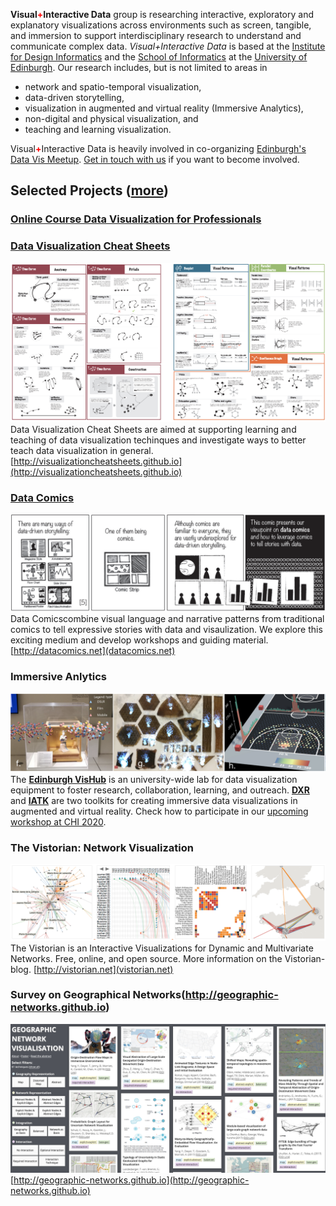 __Visual<b style="color:red;">+</b>Interactive Data__ group is researching interactive, exploratory and explanatory visualizations across environments such as screen, tangible, and immersion to support interdisciplinary research to understand and communicate complex data. _Visual+Interactive Data_ is based at the [Institute for Design Informatics](https://www.designinformatics.org/) and the [School of Informatics](https://www.ed.ac.uk/informatics) at the [University of Edinburgh](https://www.ed.ac.uk). Our research includes, but is not limited to areas in 

* network and spatio-temporal visualization, 
* data-driven storytelling, 
* visualization in augmented and virtual reality (Immersive Analytics), 
* non-digital and physical visualization, and 
* teaching and learning visualization. 

Visual<b style="color:red;">+</b>Interactive Data is heavily involved in co-organizing [Edinburgh's Data Vis Meetup](https://www.meetup.com/meetup-group-vBHbCmgh). [Get in touch with us](mailto:bbach@ed.ac.uk) if you want to become involved.

## Selected Projects ([more](publications.html))


### [Online Course Data Visualization for Professionals](https://datavis-online.github.io)


### [Data Visualization Cheat Sheets](http://visualizationcheatsheets.github.io/)
![](figures/cheatsheets.png)
Data Visualization Cheat Sheets are aimed at supporting learning and teaching of data visualization techinques and investigate ways to better teach data visualization in general. [http://visualizationcheatsheets.github.io](http://visualizationcheatsheets.github.io)

### [Data Comics](Datacomics.net)
![](figures/datacomics.png)
Data Comicscombine visual language and narrative patterns from traditional comics to tell expressive stories with data and visaulization. We explore this exciting medium and develop workshops and guiding material. [http://datacomics.net](datacomics.net)  

### Immersive Anlytics
![](figures/immersiveanalytics.png)
The **[Edinburgh VisHub](http://edinburghvishub.github.io)** is an university-wide lab for data visualization equipment to foster research, collaboration, learning, and outreach. **[DXR](https://sites.google.com/view/dxr-vis)** and **[IATK](https://github.com/MaximeCordeil/IATK)** are two toolkits for creating immersive data visualizations in augmented and virtual reality. Check how to participate in our [upcoming workshop at CHI 2020](http://immersiveanalytics.io). 

### The Vistorian: Network Visualization
![](figures/vistorian.png)
The Vistorian is an Interactive Visualizations for Dynamic and Multivariate Networks. Free, online, and open source. More information on the Vistorian-blog. [http://vistorian.net](vistorian.net)

### Survey on Geographical Networks(http://geographic-networks.github.io)
![](figures/schoettler2019geographic.png)
[http://geographic-networks.github.io](http://geographic-networks.github.io)

